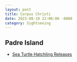 ```yaml
---
layout: post
title: Corpus Christi
date: 2023-08-10 22:00:00 -0000
category: Sightseeing
---
```


## Padre Island

- [Sea Turtle Hatchling Releases](https://www.nps.gov/pais/learn/nature/hatchlingreleases.htm)
